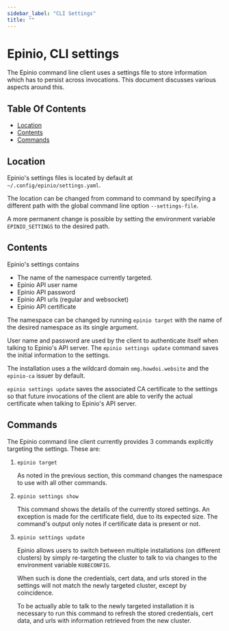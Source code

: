 ```yaml
---
sidebar_label: "CLI Settings"
title: ""
---
```


# Epinio, CLI settings

The Epinio command line client uses a settings file to store
information which has to persist across invocations. This document
discusses various aspects around this.

## Table Of Contents

  - [Location](#location)
  - [Contents](#contents)
  - [Commands](#commands)

## Location

Epinio's settings files is located by default at `~/.config/epinio/settings.yaml`.

The location can be changed from command to command by specifying a
different path with the global command line option `--settings-file`.

A more permanent change is possible by setting the environment
variable `EPINIO_SETTINGS` to the desired path.

## Contents

Epinio's settings contains

  - The name of the namespace currently targeted.
  - Epinio API user name
  - Epinio API password
  - Epinio API urls (regular and websocket)
  - Epinio API certificate

The namespace can be changed by running `epinio target` with the
name of the desired namespace as its single argument.

User name and password are used by the client to authenticate itself
when talking to Epinio's API server. The `epinio settings update` command
saves the initial information to the settings.

The installation uses a the wildcard domain `omg.howdoi.website` and the
`epinio-ca` issuer by default.

`epinio settings update` saves the associated CA
certificate to the settings so that future invocations of the
client are able to verify the actual certificate when talking to
Epinio's API server.

## Commands

The Epinio command line client currently provides 3 commands
explicitly targeting the settings. These are:

  1. `epinio target`

     As noted in the previous section, this command changes
     the namespace to use with all other commands.

  2. `epinio settings show`

     This command shows the details of the currently stored
     settings. An exception is made for the certificate
     field, due to its expected size. The command's output only notes
     if certificate data is present or not.

  3. `epinio settings update`

     Epinio allows users to switch between multiple installations (on
     different clusters) by simply re-targeting the cluster to talk to
     via changes to the environment variable `KUBECONFIG`.

     When such is done the credentials, cert data, and urls stored in
     the settings will not match the newly targeted cluster,
     except by coincidence.

     To be actually able to talk to the newly targeted installation it
     is necessary to run this command to refresh the stored
     credentials, cert data, and urls with information retrieved from
     the new cluster.

